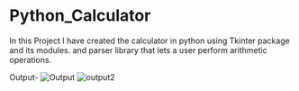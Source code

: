 # Python_Calculator
In this Project  I have created the calculator in python using Tkinter package and its modules. and parser library that lets a user perform arithmetic operations.

Output-
![Output](https://user-images.githubusercontent.com/86664436/123997141-b0b41300-d9ed-11eb-8386-8bdae5377082.png)
![output2](https://user-images.githubusercontent.com/86664436/123997376-f53fae80-d9ed-11eb-902b-64cef91bc46e.png)
